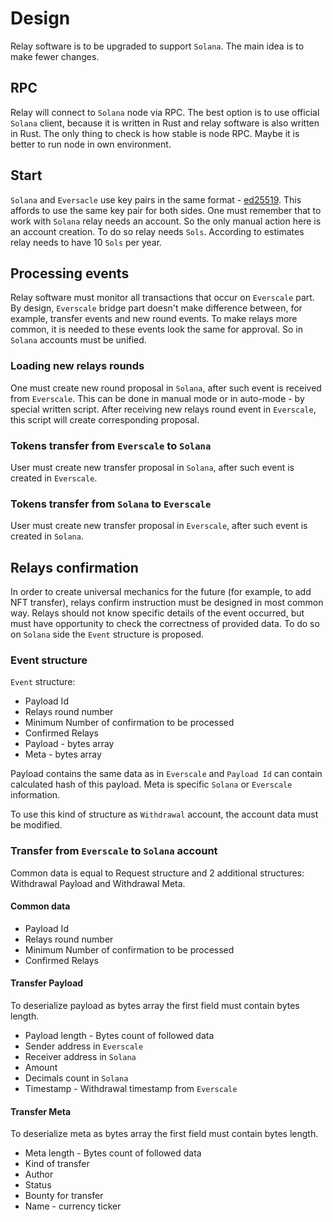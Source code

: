 # Design

Relay software is to be upgraded to support `Solana`. The main idea is to make fewer changes. 

## RPC

Relay will connect to `Solana` node via RPC. The best option is to use official `Solana` client, because it is written in 
Rust and relay software is also written in Rust. The only thing to check is how stable is node RPC. Maybe it is better 
to run node in own environment. 

## Start

`Solana` and `Eversacle` use key pairs in the same format - [ed25519](https://solana-labs.github.io/solana-web3.js/classes/Keypair.html).
This affords to use the same key pair for both sides. One must remember that to work with `Solana` relay needs an account.
So the only manual action here is an account creation. To do so relay needs `Sols`. According to estimates relay needs to have
10 `Sols` per year.

## Processing events

Relay software must monitor all transactions that occur on `Everscale` part.
By design, `Everscale` bridge part doesn't make difference between, for example, transfer events and new round events.
To make relays more common, it is needed to these events look the same for approval. So in `Solana` accounts must be unified.

### Loading new relays rounds

One must create new round proposal in `Solana`, after such event is received from `Everscale`. This can be done 
in manual mode or in auto-mode - by special written script. After receiving new relays round event in `Everscale`, 
this script will create corresponding proposal.

### Tokens transfer from `Everscale` to `Solana`

User must create new transfer proposal in `Solana`, after such event is created in `Everscale`. 

### Tokens transfer from `Solana` to `Everscale`

User must create new transfer proposal in `Everscale`, after such event is created in `Solana`.

## Relays confirmation

In order to create universal mechanics for the future (for example, to add NFT transfer), relays confirm instruction must
be designed in most common way. Relays should not know specific details of the event occurred, but must have opportunity to check
the correctness of provided data. To do so on `Solana` side the `Event` structure is proposed.

### Event structure

`Event` structure:
* Payload Id
* Relays round number
* Minimum Number of confirmation to be processed
* Confirmed Relays
* Payload - bytes array
* Meta - bytes array

Payload contains the same data as in `Everscale` and `Payload Id` can contain calculated hash of this payload.
Meta is specific `Solana` or `Everscale` information.

To use this kind of structure as `Withdrawal` account, the account data must be modified.

### Transfer from `Everscale` to `Solana` account

Common data is equal to Request structure and 2 additional structures: Withdrawal Payload and Withdrawal Meta.

#### Common data

* Payload Id
* Relays round number
* Minimum Number of confirmation to be processed
* Confirmed Relays

#### Transfer Payload

To deserialize payload as bytes array the first field must contain bytes length.

* Payload length - Bytes count of followed data
* Sender address in `Everscale`
* Receiver address in `Solana`
* Amount
* Decimals count in `Solana`
* Timestamp - Withdrawal timestamp from `Everscale`

#### Transfer Meta

To deserialize meta as bytes array the first field must contain bytes length.

* Meta length - Bytes count of followed data
* Kind of transfer
* Author
* Status
* Bounty for transfer
* Name - currency ticker

